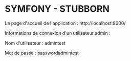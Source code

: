 # SYMFONY - STUBBORN

La page d'accueil de l'application : http://localhost:8000/

Informations de connexion d'un utilisateur admin :

Nom d'utilisateur : admintest

Mot de passe : passwordadmintest
